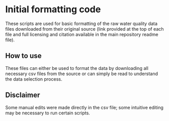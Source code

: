 # Initial formatting code

These scripts are used for basic formatting of the raw water quality data files downloaded from their original source (link provided at the top of each file and full licensing and citation available in the main repository readme file).


## How to use
These files can either be used to format the data by downloading all necessary csv files from the source or can simply be read to understand the data selection process.

## Disclaimer

Some manual edits were made directly in the csv file; some intuitive editing may be necessary to run certain scripts.

